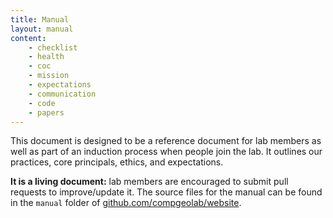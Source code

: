 ```yaml
---
title: Manual
layout: manual
content:
    - checklist
    - health
    - coc
    - mission
    - expectations
    - communication
    - code
    - papers
---
```


This document is designed to be a reference document for lab members as well as part of
an induction process when people join the lab. It outlines our practices, core
principals, ethics, and expectations.

**It is a living document:** lab members are encouraged to submit pull requests to
improve/update it.
The source files for the manual can be found in the `manual` folder of
[github.com/compgeolab/website](https://github.com/compgeolab/website).
